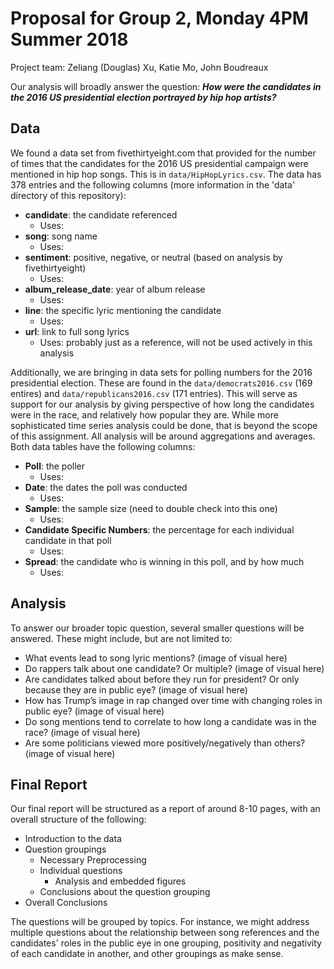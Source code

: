 # Proposal for Group 2, Monday 4PM Summer 2018
Project team: Zeliang (Douglas) Xu, Katie Mo, John Boudreaux

Our analysis will broadly answer the question: *__How were the candidates in the 2016 US presidential election portrayed by hip hop artists?__*

## __Data__

We found a data set from fivethirtyeight.com that provided for the number of times that the candidates for the 2016 US presidential campaign were mentioned in hip hop songs. This is in `data/HipHopLyrics.csv`. The data has 378 entries and the following columns (more information in the 'data' directory of this repository):
* __candidate__: the candidate referenced
  * Uses:
* __song__: song name
  * Uses:
* __sentiment__: positive, negative, or neutral (based on analysis by fivethirtyeight)
  * Uses:
* __album_release_date__: year of album release
  * Uses:
* __line__: the specific lyric mentioning the candidate
  * Uses:
* __url__: link to full song lyrics
  * Uses: probably just as a reference, will not be used actively in this analysis

Additionally, we are bringing in data sets for polling numbers for the 2016 presidential election. These are found in the `data/democrats2016.csv` (169 entires) and `data/republicans2016.csv` (171 entries). This will serve as support for our analysis by giving perspective of how long the candidates were in the race, and relatively how popular they are. While more sophisticated time series analysis could be done, that is beyond the scope of this assignment. All analysis will be around aggregations and averages. Both data tables have the following columns:
* __Poll__: the poller
  * Uses:
* __Date__: the dates the poll was conducted
  * Uses:
* __Sample__: the sample size (need to double check into this one)
  * Uses:
* __Candidate Specific Numbers__: the percentage for each individual candidate in that poll
  * Uses:
* __Spread__: the candidate who is winning in this poll, and by how much
  * Uses:

## __Analysis__

To answer our broader topic question, several smaller questions will be answered. These might include, but are not limited to:

* What events lead to song lyric mentions?
(image of visual here)
* Do rappers talk about one candidate? Or multiple?
(image of visual here)
* Are candidates talked about before they run for president? Or only because they are in public eye?
(image of visual here)
* How has Trump’s image in rap changed over time with changing roles in public eye?
(image of visual here)
* Do song mentions tend to correlate to how long a candidate was in the race?
(image of visual here)
* Are some politicians viewed more positively/negatively than others?
(image of visual here)

## __Final Report__

Our final report will be structured as a report of around 8-10 pages, with an overall structure of the following:
* Introduction to the data
* Question groupings
  * Necessary Preprocessing
  * Individual questions
    * Analysis and embedded figures
  * Conclusions about the question grouping
* Overall Conclusions

The questions will be grouped by topics. For instance, we might address multiple questions about the relationship between song references and the candidates' roles in the public eye in one grouping, positivity and negativity of each candidate in another, and other groupings as make sense.

